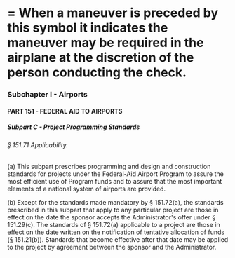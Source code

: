 
# = When a maneuver is preceded by this symbol it indicates the maneuver may be required in the airplane at the discretion of the person conducting the check.
### Subchapter I - Airports
#### PART 151 - FEDERAL AID TO AIRPORTS
##### Subpart C - Project Programming Standards
###### § 151.71 Applicability.

(a) This subpart prescribes programming and design and construction standards for projects under the Federal-Aid Airport Program to assure the most efficient use of Program funds and to assure that the most important elements of a national system of airports are provided.

(b) Except for the standards made mandatory by § 151.72(a), the standards prescribed in this subpart that apply to any particular project are those in effect on the date the sponsor accepts the Administrator's offer under § 151.29(c). The standards of § 151.72(a) applicable to a project are those in effect on the date written on the notification of tentative allocation of funds (§ 151.21(b)). Standards that become effective after that date may be applied to the project by agreement between the sponsor and the Administrator.
